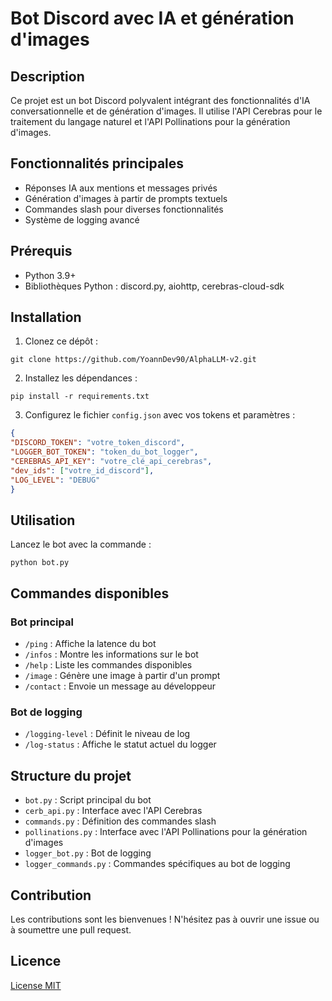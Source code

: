 # Bot Discord avec IA et génération d'images

## Description

Ce projet est un bot Discord polyvalent intégrant des fonctionnalités d'IA conversationnelle et de génération d'images. Il utilise l'API Cerebras pour le traitement du langage naturel et l'API Pollinations pour la génération d'images.

## Fonctionnalités principales

- Réponses IA aux mentions et messages privés
- Génération d'images à partir de prompts textuels
- Commandes slash pour diverses fonctionnalités
- Système de logging avancé

## Prérequis

- Python 3.9+
- Bibliothèques Python : discord.py, aiohttp, cerebras-cloud-sdk

## Installation

1. Clonez ce dépôt :
```shell
git clone https://github.com/YoannDev90/AlphaLLM-v2.git
```
2. Installez les dépendances :
```shell
pip install -r requirements.txt
```
3. Configurez le fichier `config.json` avec vos tokens et paramètres :
```json
{
"DISCORD_TOKEN": "votre_token_discord",
"LOGGER_BOT_TOKEN": "token_du_bot_logger",
"CEREBRAS_API_KEY": "votre_clé_api_cerebras",
"dev_ids": ["votre_id_discord"],
"LOG_LEVEL": "DEBUG"
}
```
## Utilisation

Lancez le bot avec la commande :
```shell
python bot.py
```

## Commandes disponibles

### Bot principal
- `/ping` : Affiche la latence du bot
- `/infos` : Montre les informations sur le bot
- `/help` : Liste les commandes disponibles
- `/image` : Génère une image à partir d'un prompt
- `/contact` : Envoie un message au développeur

### Bot de logging
- `/logging-level` : Définit le niveau de log
- `/log-status` : Affiche le statut actuel du logger

## Structure du projet

- `bot.py` : Script principal du bot
- `cerb_api.py` : Interface avec l'API Cerebras
- `commands.py` : Définition des commandes slash
- `pollinations.py` : Interface avec l'API Pollinations pour la génération d'images
- `logger_bot.py` : Bot de logging
- `logger_commands.py` : Commandes spécifiques au bot de logging

## Contribution

Les contributions sont les bienvenues ! N'hésitez pas à ouvrir une issue ou à soumettre une pull request.

## Licence

[License MIT](LICENSE)
